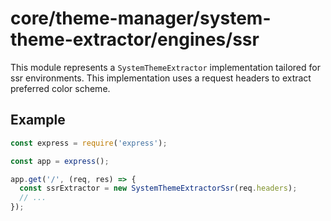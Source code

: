 # core/theme-manager/system-theme-extractor/engines/ssr

This module represents a `SystemThemeExtractor` implementation tailored for ssr environments.
This implementation uses a request headers to extract preferred color scheme.

## Example

```ts
const express = require('express');

const app = express();

app.get('/', (req, res) => {
  const ssrExtractor = new SystemThemeExtractorSsr(req.headers);
  // ...
});
```
